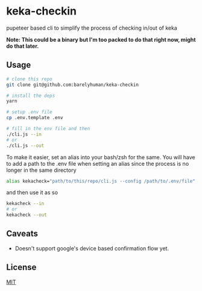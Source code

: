 # keka-checkin

pupeteer based cli to simplify the process of checking in/out of keka

**Note: This could be a binary but I'm too packed to do that right now, might do that later.**

## Usage

```sh
# clone this repo
git clone git@github.com:barelyhuman/keka-checkin

# install the deps
yarn

# setup .env file
cp .env.template .env

# fill in the env file and then
./cli.js --in
# or
./cli.js --out
```

To make it easier, set an alias into your bash/zsh for the same.
You will have to add a path to the .env file when setting an alias since the process is no
longer in the same directory

```sh
alias kekacheck="path/to/this/repo/cli.js --config /path/to/.env/file"
```

and then use it as so

```sh
kekacheck --in
# or
kekacheck --out
```

## Caveats

- Doesn't support google's device based confirmation flow yet.

## License

[MIT](/license)
